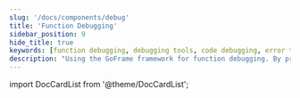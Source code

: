 ```yaml
---
slug: '/docs/components/debug'
title: 'Function Debugging'
sidebar_position: 9
hide_title: true
keywords: [function debugging, debugging tools, code debugging, error troubleshooting, GoFrame, GoFrame framework, developer tools, debugging techniques, performance optimization, problem solving]
description: "Using the GoFrame framework for function debugging. By providing effective debugging tools and methods, it helps developers quickly identify and resolve errors in code, improving development efficiency and performance."
---
```


import DocCardList from '@theme/DocCardList';

<DocCardList />